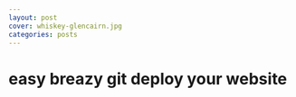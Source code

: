 ```yaml
---
layout: post
cover: whiskey-glencairn.jpg
categories: posts
---
```


# easy breazy git deploy your website 